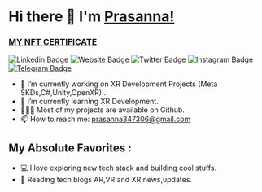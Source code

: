 
# Hi there 👋 I'm [Prasanna!](https://github.com/Prasanna-39/)

### [MY NFT CERTIFICATE](https://opensea.io/assets/matic/0x112721c13dd721a543a0c805791dceebdbaf308d/111)

[![Linkedin Badge](https://img.shields.io/badge/-LinkedIn-0e76a8?style=flat-square&logo=Linkedin&logoColor=white)](www.linkedin.com/in/prasanna-k-642a16231)
[![Website Badge](https://img.shields.io/badge/Website-3b5998?style=flat-square&logo=google-chrome&logoColor=white)]()
[![Twitter Badge](https://img.shields.io/badge/-Twitter-00acee?style=flat-square&logo=Twitter&logoColor=white)](https://twitter.com/Prasanna_0v0)
[![Instagram Badge](https://img.shields.io/badge/-Instagram-e4405f?style=flat-square&logo=Instagram&logoColor=white)]()
[![Telegram Badge](https://img.shields.io/badge/-Telegram-0088cc?style=flat-square&logo=Telegram&logoColor=white)]()




- 🔭 I’m currently working on XR Development Projects (Meta SKDs,C#,Unity,OpenXR) .
- 🌱 I’m currently learning XR Development.
- 👨🏻‍💻 Most of my projects are available on Github.
- 📫 How to reach me: prasanna347306@gmail.com

## My Absolute Favorites :
- 💻   I love exploring new tech stack and building cool stuffs.
- 📰   Reading  tech blogs AR,VR and XR news,updates.
